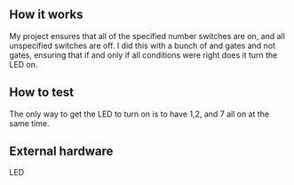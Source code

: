 <!---

This file is used to generate your project datasheet. Please fill in the information below and delete any unused
sections.

You can also include images in this folder and reference them in the markdown. Each image must be less than
512 kb in size, and the combined size of all images must be less than 1 MB.
-->

## How it works

My project ensures that all of the specified number switches are on, and all unspecified switches are off. I did this with a bunch of and gates and not gates, ensuring that if and only if all conditions were right does it turn the LED on. 

## How to test

The only way to get the LED to turn on is to have 1,2, and 7 all on at the same time.

## External hardware

LED
